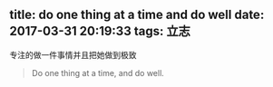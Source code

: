 title: do one thing at a time and do well
date: 2017-03-31 20:19:33
tags: 立志
---

专注的做一件事情并且把她做到极致

> Do one thing at a time, and do well.
